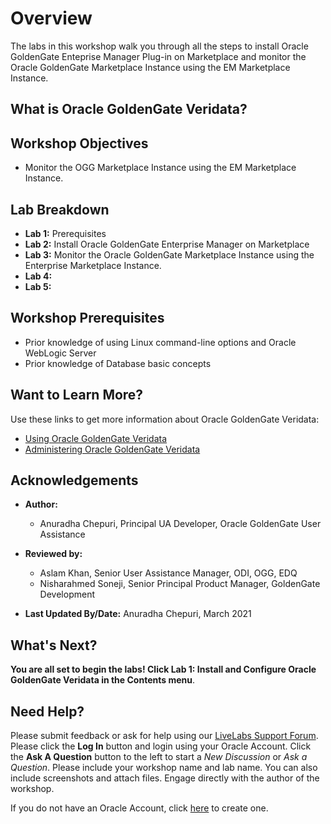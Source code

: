 # Overview                                

The labs in this workshop walk you through all the steps to install Oracle GoldenGate Enteprise Manager Plug-in on Marketplace and monitor the Oracle GoldenGate Marketplace Instance using the EM Marketplace Instance.

## What is Oracle GoldenGate Veridata?



## Workshop Objectives
  - Monitor the OGG Marketplace Instance using the EM Marketplace Instance.

## Lab Breakdown
  - **Lab 1:** Prerequisites
  - **Lab 2:** Install Oracle GoldenGate Enterprise Manager on Marketplace
  - **Lab 3:** Monitor the Oracle GoldenGate Marketplace Instance using the Enterprise Marketplace Instance.
  - **Lab 4:**
  - **Lab 5:**


## Workshop Prerequisites
  * Prior knowledge of using Linux command-line options and Oracle WebLogic Server
  * Prior knowledge of Database basic concepts


## Want to Learn More?

Use these links to get more information about Oracle GoldenGate Veridata:

* [Using Oracle GoldenGate Veridata](https://docs.oracle.com/en/middleware/goldengate/veridata/12.2.1.4/gvdug/intro-veridata.html#GUID-5E0D122D-913C-4307-97FB-DF815409FB14)
* [Administering Oracle GoldenGate Veridata](https://docs.oracle.com/en/middleware/goldengate/veridata/12.2.1.4/gvdad/introduction-oracle-goldengate-veridata.html#GUID-E34C2B1C-AA1D-4F62-BBB5-05AB6A913B40)


## Acknowledgements

* **Author:**
    + Anuradha Chepuri, Principal UA Developer, Oracle GoldenGate User Assistance
* **Reviewed by:**
    + Aslam Khan, Senior User Assistance Manager, ODI, OGG, EDQ
    + Nisharahmed Soneji, Senior Principal Product Manager, GoldenGate Development


* **Last Updated By/Date:** Anuradha Chepuri, March 2021

## What's Next?
**You are all set to begin the labs! Click Lab 1: Install and Configure Oracle GoldenGate Veridata in the Contents menu**.

## Need Help?
Please submit feedback or ask for help using our [LiveLabs Support Forum](https://community.oracle.com/tech/developers/categories/livelabsdiscussions). Please click the **Log In** button and login using your Oracle Account. Click the **Ask A Question** button to the left to start a *New Discussion* or *Ask a Question*.  Please include your workshop name and lab name.  You can also include screenshots and attach files.  Engage directly with the author of the workshop.

If you do not have an Oracle Account, click [here](https://profile.oracle.com/myprofile/account/create-account.jspx) to create one.
